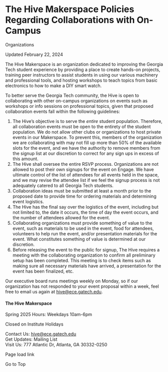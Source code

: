 # The Hive Makerspace Policies Regarding Collaborations with On-Campus
Organizations

Updated February 22, 2024

The Hive Makerspace is an organization dedicated to improving the Georgia Tech
student experience by providing a place to create hands-on projects, training
peer instructors to assist students in using our various machinery and
professional tools, and hosting workshops to teach topics from basic
electronics to how to make a DIY smart watch.

To better serve the Georgia Tech community, the Hive is open to collaborating
with other on-campus organizations on events such as workshops or info
sessions on professional topics, given that proposed collaboration events fall
within the following guidelines:

  1. The Hive’s objective is to serve the _entire_ student population. Therefore, all collaboration events must be open to the entirety of the student population. We do not allow other clubs or organizations to host private events in our Makerspace. To prevent this, members of the organization we are collaborating with may not fill up more than 50% of the available slots for the event, and we have the authority to remove members from the signup list at our discretion to correct for any sign ups in excess of this amount.
  2. The Hive shall oversee the entire RSVP process. Organizations are not allowed to post their own signups for the event on Engage. We have ultimate control of the list of attendees for all events held in the space, and we may revise the attendee list if we feel the signup process is not adequately catered to all Georgia Tech students. 
  3. Collaboration ideas must be submitted at least a month prior to the proposed date to provide time for ordering materials and determining event logistics.
  4. The Hive has the final say over the logistics of the event, including but not limited to, the date it occurs, the time of day the event occurs, and the number of attendees allowed for the event.
  5. Collaborating organizations must provide something of value to the event, such as materials to be used in the event, food for attendees, volunteers to help run the event, and/or presentation materials for the event. What constitutes something of value is determined at our discretion.
  6. Before releasing the event to the public for signup, The Hive requires a meeting with the collaborating organization to confirm all preliminary setup has been completed. This meeting is to check items such as making sure all necessary materials have arrived, a presentation for the event has been finalized, etc.

Our executive board runs meetings weekly on Monday, so if our organization has
not responded to your event proposal within a week, feel free to email us
again at hive@ece.gatech.edu.

#### **The Hive Makerspace**

Spring 2025 Hours: Weekdays 10am-6pm

Closed on Institute Holidays

Contact Us: hive@ece.gatech.edu  
Get Updates: Mailing List  
Visit Us:  777 Atlantic Dr, Atlanta, GA 30332-0250

Page load link

Go to Top

